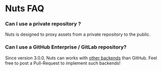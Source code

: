 # Nuts FAQ

### Can I use a private repository ?

Nuts is designed to proxy assets from a private repository to the public.

### Can I use a GitHub Enterprise / GitLab repository?

Since version 3.0.0, Nuts can works with [other backends](https://github.com/GitbookIO/nuts/tree/master/lib/backends) than GitHub. Feel free to post a Pull-Request to implement such backends!

